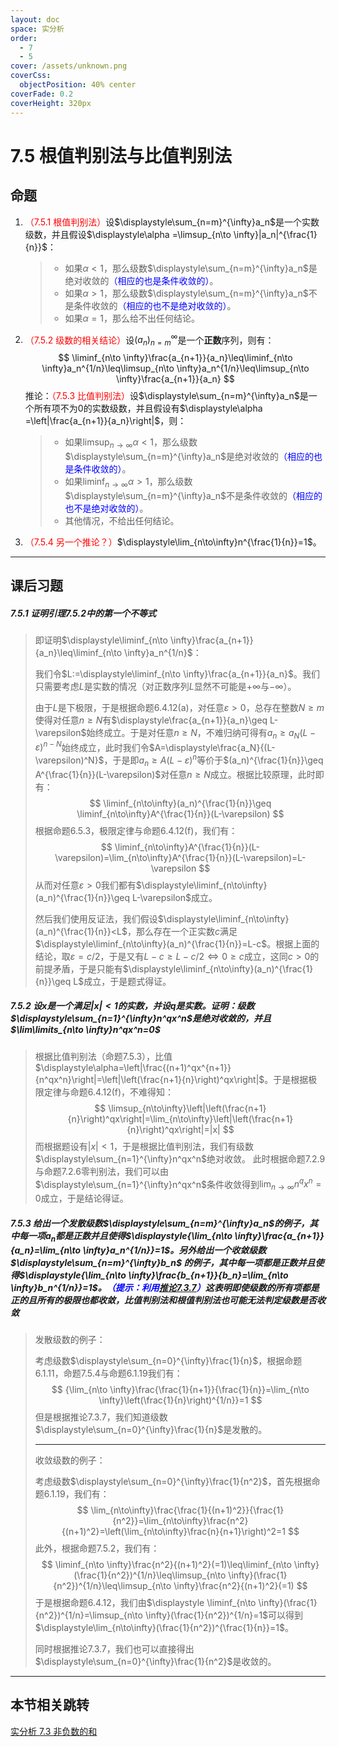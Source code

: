 ```yaml
---
layout: doc
space: 实分析
order:
  - 7
  - 5
cover: /assets/unknown.png
coverCss:
  objectPosition: 40% center
coverFade: 0.2
coverHeight: 320px
---
```

# 7.5 根值判别法与比值判别法

## 命题

1. <span style="color:red">（7.5.1 根值判别法）</span>设$\displaystyle\sum_{n=m}^{\infty}a_n$是一个实数级数，并且假设$\displaystyle\alpha =\limsup_{n\to \infty}|a_n|^{\frac{1}{n}}$：

   > * 如果$\alpha <1$，那么级数$\displaystyle\sum_{n=m}^{\infty}a_n$是绝对收敛的<span style="color:blue">（相应的也是条件收敛的）</span>。
   > * 如果$\alpha >1$，那么级数$\displaystyle\sum_{n=m}^{\infty}a_n$不是条件收敛的<span style="color:blue">（相应的也不是绝对收敛的）</span>。
   > * 如果$\alpha =1$，那么给不出任何结论。

2. <span style="color:red">（7.5.2 级数的相关结论）</span>设$(a_n)_{n=m}^\infty$是一个**正数**序列，则有：
   $$
   \liminf_{n\to \infty}\frac{a_{n+1}}{a_n}\leq\liminf_{n\to \infty}a_n^{1/n}\leq\limsup_{n\to \infty}a_n^{1/n}\leq\limsup_{n\to \infty}\frac{a_{n+1}}{a_n}
   $$
   推论：<span style="color:red">（7.5.3 比值判别法）</span>设$\displaystyle\sum_{n=m}^{\infty}a_n$是一个所有项不为$0$的实数级数，并且假设有$\displaystyle\alpha =\left|\frac{a_{n+1}}{a_n}\right|$，则：
   
   > * 如果$\displaystyle\limsup_{n\to \infty}\alpha<1$，那么级数$\displaystyle\sum_{n=m}^{\infty}a_n$是绝对收敛的<span style="color:blue">（相应的也是条件收敛的）</span>。
   > * 如果$\displaystyle\liminf_{n\to \infty}\alpha>1$，那么级数$\displaystyle\sum_{n=m}^{\infty}a_n$不是条件收敛的<span style="color:blue">（相应的也不是绝对收敛的）</span>。
   > * 其他情况，不给出任何结论。
   
3. <span style="color:red">（7.5.4 另一个推论？）</span>$\displaystyle\lim_{n\to\infty}n^{\frac{1}{n}}=1$。

---

## 课后习题

##### 7.5.1 证明引理7.5.2中的第一个不等式

> 即证明$\displaystyle\liminf_{n\to \infty}\frac{a_{n+1}}{a_n}\leq\liminf_{n\to \infty}a_n^{1/n}$：
>
> 我们令$L:=\displaystyle\liminf_{n\to \infty}\frac{a_{n+1}}{a_n}$。我们只需要考虑$L$是实数的情况（对正数序列$L$显然不可能是$+\infty$与$-\infty$）。
>
> 由于$L$是下极限，于是根据命题6.4.12(a)，对任意$\varepsilon>0$，总存在整数$N\geq m$使得对任意$n\geq N$有$\displaystyle\frac{a_{n+1}}{a_n}\geq L-\varepsilon$始终成立。于是对任意$n\geq N$，不难归纳可得有$a_n\geq a_N(L-\varepsilon)^{n-N}$始终成立，此时我们令$A=\displaystyle\frac{a_N}{(L-\varepsilon)^N}$，于是即$a_n\geq A(L-\varepsilon)^n$等价于$(a_n)^{\frac{1}{n}}\geq A^{\frac{1}{n}}(L-\varepsilon)$对任意$n\geq N$成立。根据比较原理，此时即有：
> $$
> \liminf_{n\to\infty}(a_n)^{\frac{1}{n}}\geq \liminf_{n\to\infty}A^{\frac{1}{n}}(L-\varepsilon)
> $$
> 根据命题6.5.3，极限定律与命题6.4.12(f)，我们有：
> $$
> \liminf_{n\to\infty}A^{\frac{1}{n}}(L-\varepsilon)=\lim_{n\to\infty}A^{\frac{1}{n}}(L-\varepsilon)=L-\varepsilon
> $$
> 从而对任意$\varepsilon>0$我们都有$\displaystyle\liminf_{n\to\infty}(a_n)^{\frac{1}{n}}\geq L-\varepsilon$成立。
>
> 然后我们使用反证法，我们假设$\displaystyle\liminf_{n\to\infty}(a_n)^{\frac{1}{n}}<L$，那么存在一个正实数$c$满足$\displaystyle\liminf_{n\to\infty}(a_n)^{\frac{1}{n}}=L-c$。根据上面的结论，取$\varepsilon=c/2$，于是又有$L-c\geq L-c/2\iff 0\geq c$成立，这同$c>0$的前提矛盾，于是只能有$\displaystyle\liminf_{n\to\infty}(a_n)^{\frac{1}{n}}\geq L$成立，于是题式得证。

##### 7.5.2 设$x$是一个满足$\left|x\right|<1$的实数，并设$q$是实数。证明：级数$\displaystyle\sum_{n=1}^{\infty}n^qx^n$是绝对收敛的，并且$\lim\limits_{n\to \infty}n^qx^n=0$

>根据比值判别法（命题7.5.3），比值$\displaystyle\alpha=\left|\frac{(n+1)^qx^{n+1}}{n^qx^n}\right|=\left|\left(\frac{n+1}{n}\right)^qx\right|$。于是根据极限定律与命题6.4.12(f)，不难得知：
>$$
>\limsup_{n\to\infty}\left|\left(\frac{n+1}{n}\right)^qx\right|=\lim_{n\to\infty}\left|\left(\frac{n+1}{n}\right)^qx\right|=|x|
>$$
>而根据题设有$|x|<1$，于是根据比值判别法，我们有级数$\displaystyle\sum_{n=1}^{\infty}n^qx^n$绝对收敛。 此时根据命题7.2.9与命题7.2.6零判别法，我们可以由$\displaystyle\sum_{n=1}^{\infty}n^qx^n$条件收敛得到$\displaystyle\lim_{n\to \infty}n^qx^n=0$成立，于是结论得证。

##### 7.5.3 给出一个发散级数$\displaystyle\sum_{n=m}^{\infty}a_n$的例子，其中每一项$a_n$都是正数并且使得$\displaystyle{\lim_{n\to \infty}\frac{a_{n+1}}{a_n}=\lim_{n\to \infty}a_n^{1/n}}=1$。另外给出一个收敛级数$\displaystyle\sum_{n=m}^{\infty}b_n$ 的例子，其中每一项都是正数并且使得$\displaystyle{\lim_{n\to \infty}\frac{b_{n+1}}{b_n}=\lim_{n\to \infty}b_n^{1/n}}=1$。<span style="color:blue">（提示：利用[推论7.3.7](../Chap7/Sec3.md)）</span>这表明即使级数的所有项都是正的且所有的极限也都收敛，比值判别法和根值判别法也可能无法判定级数是否收敛

> 发散级数的例子：
>
> 考虑级数$\displaystyle\sum_{n=0}^{\infty}\frac{1}{n}$，根据命题6.1.11，命题7.5.4与命题6.1.19我们有：
> $$
> {\lim_{n\to \infty}\frac{\frac{1}{n+1}}{\frac{1}{n}}=\lim_{n\to \infty}\left(\frac{1}{n}\right)^{1/n}}=1
> $$
> 但是根据推论7.3.7，我们知道级数$\displaystyle\sum_{n=0}^{\infty}\frac{1}{n}$是发散的。
>
> ---
>
> 收敛级数的例子：
>
> 考虑级数$\displaystyle\sum_{n=0}^{\infty}\frac{1}{n^2}$，首先根据命题6.1.19，我们有：
> $$
> \lim_{n\to\infty}\frac{\frac{1}{(n+1)^2}}{\frac{1}{n^2}}=\lim_{n\to\infty}\frac{n^2}{(n+1)^2}=\left(\lim_{n\to\infty}\frac{n}{n+1}\right)^2=1
> $$
> 此外，根据命题7.5.2，我们有：
> $$
> \liminf_{n\to \infty}\frac{n^2}{(n+1)^2}(=1)\leq\liminf_{n\to \infty}(\frac{1}{n^2})^{1/n}\leq\limsup_{n\to \infty}(\frac{1}{n^2})^{1/n}\leq\limsup_{n\to \infty}\frac{n^2}{(n+1)^2}(=1)
> $$
> 于是根据命题6.4.12，我们由$\displaystyle \liminf_{n\to \infty}(\frac{1}{n^2})^{1/n}=\limsup_{n\to \infty}(\frac{1}{n^2})^{1/n}=1$可以得到$\displaystyle\lim_{n\to\infty}(\frac{1}{n^2})^{\frac{1}{n}}=1$。
>
> 同时根据推论7.3.7，我们也可以直接得出$\displaystyle\sum_{n=0}^{\infty}\frac{1}{n^2}$是收敛的。

---

## 本节相关跳转

[实分析 7.3 非负数的和](../Chap7/Sec3.md)